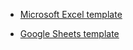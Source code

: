  [logo]: https://miro.medium.com/max/1320/1*Ejuq2_bJxz0afgLGwYayZQ.png

* [Microsoft Excel template](https://drive.google.com/file/d/1_2w65Thc9L3-5Cnu-ia2LDTapLQSCUdb/)

* [Google Sheets template](https://docs.google.com/spreadsheets/d/10098eFSqDwD0cFakJ6j8tm0_074Lh9zL4CQzUCQtICA/edit?usp=sharing)
